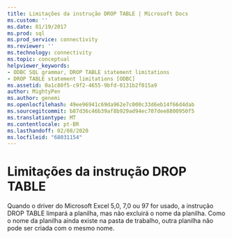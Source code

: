 ```yaml
---
title: Limitações da instrução DROP TABLE | Microsoft Docs
ms.custom: ''
ms.date: 01/19/2017
ms.prod: sql
ms.prod_service: connectivity
ms.reviewer: ''
ms.technology: connectivity
ms.topic: conceptual
helpviewer_keywords:
- ODBC SQL grammar, DROP TABLE statement limitations
- DROP TABLE statement limitations [ODBC]
ms.assetid: 0a1c80f5-c9f2-4655-9bfd-0131b2f015a9
author: MightyPen
ms.author: genemi
ms.openlocfilehash: 49ee96941c69da962e7c000c33d6eb14f66d4dab
ms.sourcegitcommit: b87d36c46b39af8b929ad94ec707dee8800950f5
ms.translationtype: MT
ms.contentlocale: pt-BR
ms.lasthandoff: 02/08/2020
ms.locfileid: "68031154"
---
```

# <a name="drop-table-statement-limitations"></a>Limitações da instrução DROP TABLE
Quando o driver do Microsoft Excel 5,0, 7,0 ou 97 for usado, a instrução DROP TABLE limpará a planilha, mas não excluirá o nome da planilha. Como o nome da planilha ainda existe na pasta de trabalho, outra planilha não pode ser criada com o mesmo nome.
